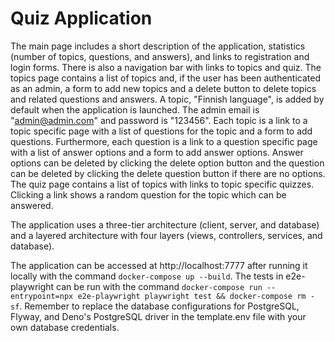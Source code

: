 # Quiz Application

The main page includes a short description of the application, statistics (number of topics, questions, and answers), and links to registration and login forms. There is also a navigation bar with links to topics and quiz. The topics page contains a list of topics and, if the user has been authenticated as an admin, a form to add new topics and a delete button to delete topics and related questions and answers. A topic, "Finnish language", is added by default when the application is launched. The admin email is "admin@admin.com" and password is "123456". Each topic is a link to a topic specific page with a list of questions for the topic and a form to add questions. Furthermore, each question is a link to a question specific page with a list of answer options and a form to add answer options. Answer options can be deleted by clicking the delete option button and the question can be deleted by clicking the delete question button if there are no options. The quiz page contains a list of topics with links to topic specific quizzes. Clicking a link shows a random question for the topic which can be answered.

The application uses a three-tier architecture (client, server, and database) and a layered architecture with four layers (views, controllers, services, and database).

The application can be accessed at http://localhost:7777 after running it locally with the command ```docker-compose up --build```. The tests in e2e-playwright can be run with the command ```docker-compose run --entrypoint=npx e2e-playwright playwright test && docker-compose rm -sf```. Remember to replace the database configurations for PostgreSQL, Flyway, and Deno's PostgreSQL driver in the template.env file with your own database credentials.
